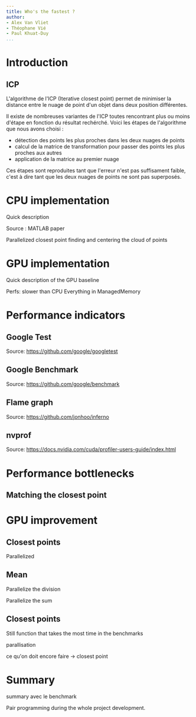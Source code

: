 ```yaml
---
title: Who's the fastest ?
author:
- Alex Van Vliet
- Théophane Vié
- Paul Khuat-Duy
...
```



# Introduction

## ICP

L'algorithme de l'ICP (Iterative closest point) permet de minimiser la distance entre le nuage de point d'un objet dans deux position différentes.

Il existe de nombreuses variantes de l'ICP toutes rencontrant plus ou moins d'étape en fonction du résultat rechérché. Voici les étapes de l'algorithme que nous avons choisi :
- détection des points les plus proches dans les deux nuages de points
- calcul de la matrice de transformation pour passer des points les plus proches aux autres
- application de la matrice au premier nuage

Ces étapes sont reproduites tant que l'erreur n'est pas suffisament faible, c'est à dire tant que les deux nuages de points ne sont pas superposés.


# CPU implementation

Quick description

Source : MATLAB paper

Parallelized closest point finding and centering the cloud of points


# GPU implementation

Quick description of the GPU baseline

Perfs: slower than CPU
Everything in ManagedMemory


# Performance indicators

## Google Test

Source: https://github.com/google/googletest


## Google Benchmark

Source: https://github.com/google/benchmark


## Flame graph

Source: https://github.com/jonhoo/inferno

## nvprof

Source: https://docs.nvidia.com/cuda/profiler-users-guide/index.html

# Performance bottlenecks

## Matching the closest point

# GPU improvement

## Closest points

Parallelized

## Mean

Parallelize the division

Parallelize the sum

## Closest points

Still function that takes the most time in the benchmarks

parallisation

ce qu'on doit encore faire -> closest point

# Summary

summary avec le benchmark

Pair programming during the whole project development.
